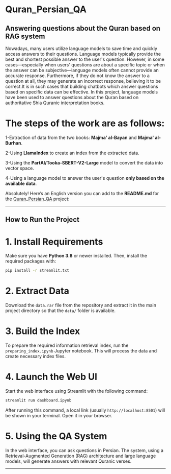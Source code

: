 # Quran_Persian_QA
## Answering questions about the Quran based on RAG system 
Nowadays, many users utilize language models to save time and quickly access answers to their questions. Language models typically provide the best and shortest possible answer to the user's question. However, in some cases—especially when users' questions are about a specific topic or when the answer can be subjective—language models often cannot provide an accurate response. Furthermore, if they do not know the answer to a question at all, they may generate an incorrect response, believing it to be correct.It is in such cases that building chatbots which answer questions based on specific data can be effective.
In this project, language models have been used to answer questions about the Quran based on authoritative Shia Quranic interpretation books. 

# The steps of the work are as follows:
1-Extraction of data from the two books: **Majma' al-Bayan** and **Majma' al-Burhan**.

2-Using **LlamaIndex** to create an index from the extracted data.

3-Using the **PartAI/Tooka-SBERT-V2-Large** model to convert the data into vector space.

4-Using a language model to answer the user's question **only based on the available data**.

Absolutely! Here’s an English version you can add to the **README.md** for the [Quran\_Persian\_QA](https://github.com/mahdimtd/Quran_Persian_QA/tree/main) project:

---

## How to Run the Project

# 1. Install Requirements

Make sure you have **Python 3.8** or newer installed. Then, install the required packages with:

```bash
pip install -r streamlit.txt
```

# 2. Extract Data

Download the `data.rar` file from the repository and extract it in the main project directory so that the `data/` folder is available.

# 3. Build the Index

To prepare the required information retrieval index, run the `preparing_index.ipynb` Jupyter notebook. This will process the data and create necessary index files.

# 4. Launch the Web UI

Start the web interface using Streamlit with the following command:

```bash
streamlit run dashboard.ipynb
```

After running this command, a local link (usually `http://localhost:8501`) will be shown in your terminal. Open it in your browser.

# 5. Using the QA System

In the web interface, you can ask questions in Persian. The system, using a Retrieval-Augmented Generation (RAG) architecture and large language models, will generate answers with relevant Quranic verses.

---


